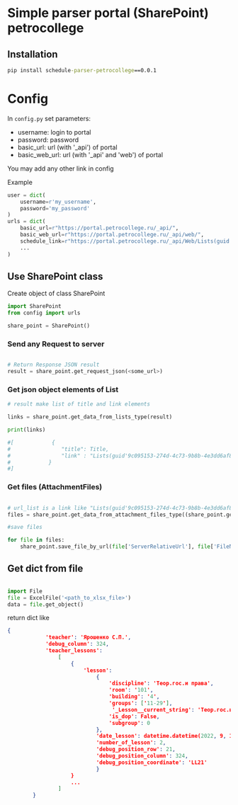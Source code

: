 # Simple parser portal (SharePoint) petrocollege

## Installation 

```cmd
pip install schedule-parser-petrocollege==0.0.1
```

# Config

In ```config.py``` set parameters:

- username: login to portal 
- password: password
- basic_url: url (with '_api') of portal
- basic_web_url:  url (with '_api' and 'web') of portal

You may add any other link in config

Example

```python
user = dict(
    username=r'my_username',
    password='my_password'
)
urls = dict(
    basic_url=r"https://portal.petrocollege.ru/_api/",
    basic_web_url=r"https://portal.petrocollege.ru/_api/web/",
    schedule_link=r"https://portal.petrocollege.ru/_api/Web/Lists(guid'9c095153-274d-4c73-9b8b-4e3dd6af89e5')/Items"
    ...
)
```

## Use SharePoint сlass

Create object of class SharePoint

```python
import SharePoint
from config import urls

share_point = SharePoint()
```


### Send any Request to server

```python

# Return Response JSON result
result = share_point.get_request_json(<some_url>)
```

### Get json object elements of List

```python
# result make list of title and link elements 

links = share_point.get_data_from_lists_type(result)

print(links)

#[            {
#                "title": Title,
#                "link" : "Lists(guid'9c095153-274d-4c73-9b8b-4e3dd6af89e5')/Items(16)"
#            }
#]

```
### Get files (AttachmentFiles)

```python

# url_list is a link like "Lists(guid'9c095153-274d-4c73-9b8b-4e3dd6af89e5')/Items(16)"
files = share_point.get_data_from_attachment_files_type((share_point.get_request_json(<url_list> + "/AttachmentFiles")))

#save files 

for file in files:
    share_point.save_file_by_url(file['ServerRelativeUrl'], file['FileName'], 'files')

```

## Get dict from file

```python

import File
file = ExcelFile('<path_to_xlsx_file>')
data = file.get_object()

```

return dict like 

```json
{
            'teacher': 'Ярошенко С.П.',
            'debug_column': 324,
            'teacher_lessons':
                [
                    {
                        'lesson':
                            {
                                'discipline': 'Теор.гос.и права',
                                'room': '101',
                                'building': '4',
                                'groups': ['11-29'],
                                 '_Lesson__current_string': 'Теор.гос.и права  4/101',
                                'is_dop': False,
                                'subgroup': 0
                            },
                            'date_lesson': datetime.datetime(2022, 9, 1, 0, 0),
                            'number_of_lesson': 2,
                            'debug_position_row': 21,
                            'debug_position_column': 324,
                            'debug_position_coordinate': 'LL21'
                            }
                    }
                    ...
                ]
        }
```

